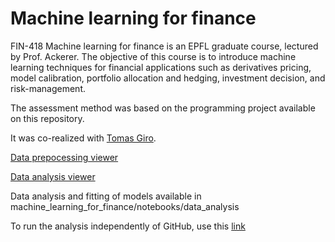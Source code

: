 # Machine learning for finance 

FIN-418 Machine learning for finance is an EPFL graduate course, lectured by Prof. Ackerer.
The objective of this course is to introduce machine learning techniques for financial applications such as derivatives pricing, model calibration, portfolio allocation and hedging, investment decision, and risk-management.

The assessment method was based on the programming project available on this repository.

It was co-realized with [Tomas Giro](https://github.com/girotomas).

[Data prepocessing viewer](https://nbviewer.jupyter.org/github/vmeylan/machine_learning_for_finance/blob/master/notebooks/data_preprocessing.ipynb)

[Data analysis viewer](https://nbviewer.jupyter.org/github/vmeylan/machine_learning_for_finance/blob/master/notebooks/data_analysis/data_analysis_ZRX.ipynb)

Data analysis and fitting of models available in machine_learning_for_finance/notebooks/data_analysis

To run the analysis independently of GitHub, use this [link](https://colab.research.google.com/drive/1GpoQFGftNHBXgzQrt0YsQXcoZqgUZlDW)

